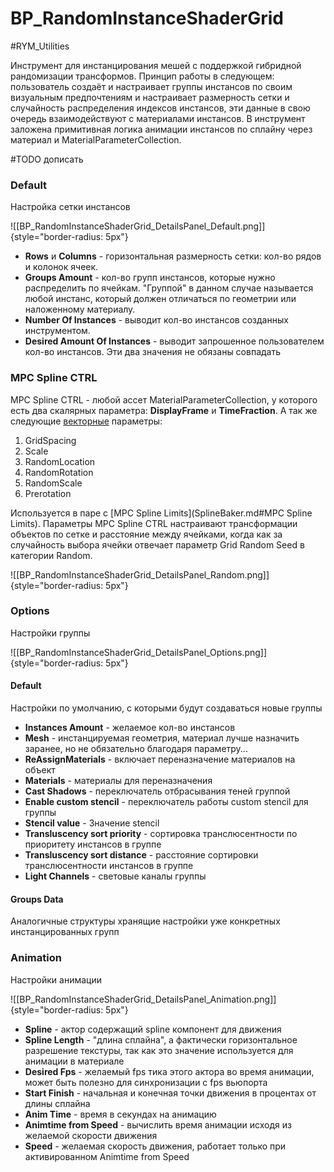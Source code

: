 # BP_RandomInstanceShaderGrid

#RYM_Utilities

Инструмент для инстанцирования мешей с поддержкой гибридной рандомизации трансформов. Принцип работы в следующем: пользователь создаёт и настраивает группы инстансов по своим визуальным предпочтениям и настраивает размерность сетки и случайность распределения индексов инстансов, эти данные в свою очередь взаимодействуют с материалами инстансов. В инструмент заложена примитивная логика анимации инстансов по сплайну через материал и MaterialParameterCollection.

#TODO дописать

### Default 
Настройка сетки инстансов

![[BP_RandomInstanceShaderGrid_DetailsPanel_Default.png]]{style="border-radius: 5px"}

* **Rows** и **Columns** - горизонтальная размерность сетки: кол-во рядов и колонок ячеек.
* **Groups Amount** - кол-во групп инстансов, которые нужно распределить по ячейкам. "Группой" в данном случае называется любой инстанс, который должен отличаться по геометрии или наложенному материалу.
* **Number Of Instances** - выводит кол-во инстансов созданных инструментом.
* **Desired Amount Of Instances** - выводит запрошенное пользователем кол-во инстансов. Эти два значения не обязаны совпадать




### MPC Spline CTRL

MPC Spline CTRL - любой ассет MaterialParameterCollection, у которого есть два скалярных параметра: **DisplayFrame** и **TimeFraction**. А так же следующие <u>векторные</u> параметры:
 
1. GridSpacing
2. Scale
3. RandomLocation
4. RandomRotation
5. RandomScale
6. Prerotation

Используется в паре с [MPC Spline Limits](SplineBaker.md#MPC Spline Limits). Параметры MPC Spline CTRL настраивают трансформации объектов по сетке и расстояние между ячейками, когда как за случайность выбора ячейки отвечает параметр Grid Random Seed в категории Random.

 ![[BP_RandomInstanceShaderGrid_DetailsPanel_Random.png]]{style="border-radius: 5px"}

### Options
 Настройки группы

![[BP_RandomInstanceShaderGrid_DetailsPanel_Options.png]]{style="border-radius: 5px"}

#### Default
Настройки по умолчанию, с которыми будут создаваться новые группы

* **Instances Amount** - желаемое кол-во инстансов
* **Mesh** - инстанцируемая геометрия, материал лучше назначить заранее, но не обязательно благодаря параметру...
* **ReAssignMaterials** - включает переназначение материалов на объект
* **Materials** - материалы для переназначения
* **Cast Shadows** - переключатель отбрасывания теней группой
* **Enable custom stencil** - переключатель работы custom stencil для группы
* **Stencil value** - Значение stencil
* **Transluscency sort priority** - сортировка транслюсентности по приоритету инстансов в группе
* **Transluscency sort distance** - расстояние сортировки транслюсентности инстансов в группе
* **Light Channels** - световые каналы группы

#### Groups Data
Аналогичные структуры хранящие настройки уже конкретных инстанцированных групп

### Animation
Настройки анимации

![[BP_RandomInstanceShaderGrid_DetailsPanel_Animation.png]]{style="border-radius: 5px"}

* **Spline** - актор содержащий spline компонент для движения
* **Spline Length** - "длина сплайна", а фактически горизонтальное разрешение текстуры, так как это значение используется для анимации в материале
* **Desired Fps** - желаемый fps тика этого актора во время анимации, может быть полезно для синхронизации с fps вьюпорта
* **Start Finish** - начальная и конечная точки движения в процентах от длины сплайна
* **Anim Time** - время в секундах на анимацию
* **Animtime from Speed** - вычислить время анимации исходя из желаемой скорости движения
* **Speed** - желаемая скорость движения, работает только при активированном Animtime from Speed